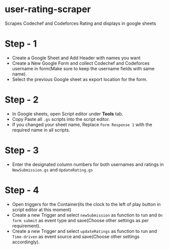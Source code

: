 # user-rating-scraper
Scrapes Codechef and Codeforces Rating and displays in google sheets


# Step - 1
- Create a Google Sheet and Add Header with names you want
- Create a New Google Form and collect Codechef and Codeforces username in form(Make sure to keep the username fields with same name).
- Select the previous Google sheet as export location for the form.
# Step - 2
- In Google sheets, open Script editor under **Tools** tab.
- Copy Paste all `.gs` scripts into the script editor.
- If you changed your sheet name, Replace `Form Response 1` with the required name in all scripts.
  
# Step - 3
- Enter the designated column numbers for both usernames and ratings in `NewSubmission.gs` and `UpdateRating.gs`

# Step - 4
- Open triggers for the Container(its the clock to the left of play button in script editor at this moment)
- Create a new Trigger and select `newSubmission` as function to run and `On form submit` as event type and save(Choose other settings as per requirement).
- Create a new Trigger and select `updateRatings` as function to run and `Time-driven` as event source and save(Choose other settings accordingly).
